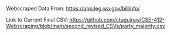 Webscraped Data From: https://app.leg.wa.gov/billinfo/

Link to Current Final CSV: https://github.com/ctuguinay/CSE-412-Webscraping/blob/main/second_revised_CSVs/party_majority.csv